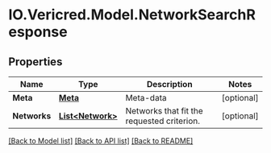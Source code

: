 # IO.Vericred.Model.NetworkSearchResponse
## Properties

Name | Type | Description | Notes
------------ | ------------- | ------------- | -------------
**Meta** | [**Meta**](Meta.md) | Meta-data | [optional] 
**Networks** | [**List&lt;Network&gt;**](Network.md) | Networks that fit the requested criterion. | [optional] 

[[Back to Model list]](../README.md#documentation-for-models) [[Back to API list]](../README.md#documentation-for-api-endpoints) [[Back to README]](../README.md)

